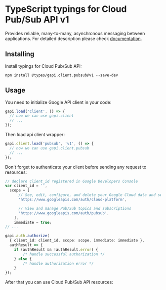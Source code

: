 # TypeScript typings for Cloud Pub/Sub API v1

Provides reliable, many-to-many, asynchronous messaging between applications. 
For detailed description please check [documentation](https://cloud.google.com/pubsub/docs).

## Installing

Install typings for Cloud Pub/Sub API:

```
npm install @types/gapi.client.pubsub@v1 --save-dev
```

## Usage

You need to initialize Google API client in your code:

```typescript
gapi.load('client', () => {
  // now we can use gapi.client
  // ...
});
```

Then load api client wrapper:

```typescript
gapi.client.load('pubsub', 'v1', () => {
  // now we can use gapi.client.pubsub
  // ...
});
```

Don't forget to authenticate your client before sending any request to resources:

```typescript
// declare client_id registered in Google Developers Console
var client_id = '',
  scope = [ 
      // See, edit, configure, and delete your Google Cloud data and see the email address for your Google Account.
      'https://www.googleapis.com/auth/cloud-platform',

      // View and manage Pub/Sub topics and subscriptions
      'https://www.googleapis.com/auth/pubsub',
    ],
    immediate = true;
// ...

gapi.auth.authorize(
  { client_id: client_id, scope: scope, immediate: immediate },
  authResult => {
    if (authResult && !authResult.error) {
        /* handle successful authorization */
    } else {
        /* handle authorization error */
    }
});
```

After that you can use Cloud Pub/Sub API resources:

```typescript
```
